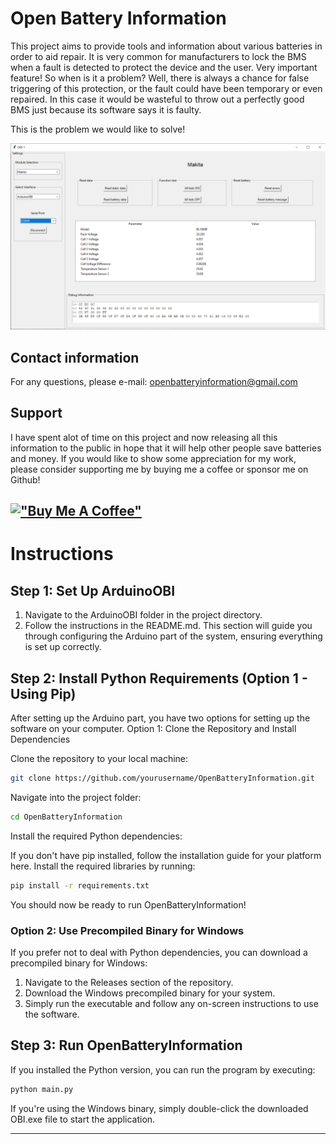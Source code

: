 # Open Battery Information

This project aims to provide tools and information about various batteries in order to aid repair. 
It is very common for manufacturers to lock the BMS when a fault is detected to protect the device and the user. Very important feature!
So when is it a problem? Well, there is always a chance for false triggering of this protection, or the fault could have been temporary or even repaired. 
In this case it would be wasteful to throw out a perfectly good BMS just because its software says it is faulty.

This is the problem we would like to solve!

![screenshot](docs/images/obi-1.png)

## Contact information

For any questions, please e-mail: openbatteryinformation@gmail.com

## Support

I have spent alot of time on this project and now releasing all this information to the public in hope that it will help other people save batteries and money. If you would like to show some appreciation for my work, please consider supporting me by buying me a coffee or sponsor me on Github!

[!["Buy Me A Coffee"](https://www.buymeacoffee.com/assets/img/custom_images/orange_img.png)](https://www.buymeacoffee.com/mnhjansson)
---

# Instructions

## Step 1: Set Up ArduinoOBI

  1. Navigate to the ArduinoOBI folder in the project directory.
  2. Follow the instructions in the README.md. This section will guide you through configuring the Arduino part of the system, ensuring everything is set up correctly.

## Step 2: Install Python Requirements (Option 1 - Using Pip)

After setting up the Arduino part, you have two options for setting up the software on your computer.
Option 1: Clone the Repository and Install Dependencies

  Clone the repository to your local machine:
```bash
git clone https://github.com/yourusername/OpenBatteryInformation.git
```
Navigate into the project folder:
```bash
cd OpenBatteryInformation
```
Install the required Python dependencies:

If you don't have pip installed, follow the installation guide for your platform here.
Install the required libraries by running:
```bash
pip install -r requirements.txt
```
You should now be ready to run OpenBatteryInformation!


### Option 2: Use Precompiled Binary for Windows

If you prefer not to deal with Python dependencies, you can download a precompiled binary for Windows:

  1. Navigate to the Releases section of the repository.
  2. Download the Windows precompiled binary for your system.
  3. Simply run the executable and follow any on-screen instructions to use the software.

## Step 3: Run OpenBatteryInformation

  If you installed the Python version, you can run the program by executing:
```bash
python main.py
```
If you're using the Windows binary, simply double-click the downloaded OBI.exe file to start the application.

---
